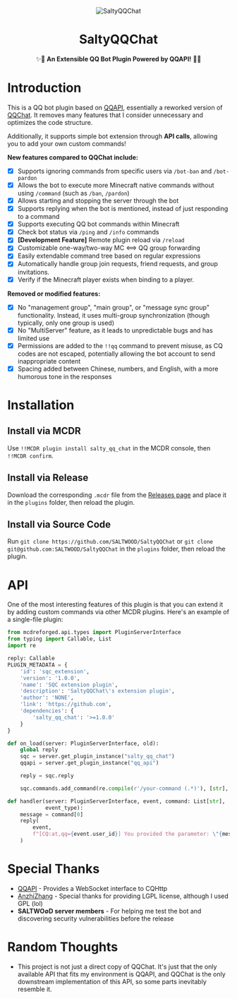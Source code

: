 <div align="center">

![SaltyQQChat](https://socialify.git.ci/SALTWOOD/SaltyQQChat/image?description=1&font=Inter&forks=1&issues=1&language=1&name=1&owner=1&pattern=Plus&pulls=1&stargazers=1&theme=Auto)

# SaltyQQChat
✨🎉 **An Extensible QQ Bot Plugin Powered by QQAPI!** 🎉✨
</div>

# Introduction
This is a QQ bot plugin based on [QQAPI](https://github.com/AnzhiZhang/MCDReforgedPlugins/tree/master/src/qq_api), essentially a reworked version of [QQChat](https://github.com/AnzhiZhang/MCDReforgedPlugins/tree/master/src/qq_chat). It removes many features that I consider unnecessary and optimizes the code structure.

Additionally, it supports simple bot extension through **API calls**, allowing you to add your own custom commands!

**New features compared to QQChat include:**
- [x] Supports ignoring commands from specific users via `/bot-ban` and `/bot-pardon`
- [x] Allows the bot to execute more Minecraft native commands without using `/command` (such as `/ban`, `/pardon`)
- [x] Allows starting and stopping the server through the bot
- [x] Supports replying when the bot is mentioned, instead of just responding to a command
- [x] Supports executing QQ bot commands within Minecraft
- [x] Check bot status via `/ping` and `/info` commands
- [x] **[Development Feature]** Remote plugin reload via `/reload`
- [x] Customizable one-way/two-way MC <==> QQ group forwarding
- [x] Easily extendable command tree based on regular expressions
- [x] Automatically handle group join requests, friend requests, and group invitations.
- [x] Verify if the Minecraft player exists when binding to a player.

**Removed or modified features:**
- [x] No "management group", "main group", or "message sync group" functionality. Instead, it uses multi-group synchronization (though typically, only one group is used)
- [x] No "MultiServer" feature, as it leads to unpredictable bugs and has limited use
- [x] Permissions are added to the `!!qq` command to prevent misuse, as CQ codes are not escaped, potentially allowing the bot account to send inappropriate content
- [x] Spacing added between Chinese, numbers, and English, with a more humorous tone in the responses

# Installation
## Install via MCDR
Use `!!MCDR plugin install salty_qq_chat` in the MCDR console, then `!!MCDR confirm`.

## Install via Release
Download the corresponding `.mcdr` file from the [Releases page](https://github.com/SALTWOOD/SaltyQQChat/releases) and place it in the `plugins` folder, then reload the plugin.

## Install via Source Code
Run `git clone https://github.com/SALTWOOD/SaltyQQChat` or `git clone git@github.com:SALTWOOD/SaltyQQChat` in the `plugins` folder, then reload the plugin.

# API
One of the most interesting features of this plugin is that you can extend it by adding custom commands via other MCDR plugins. Here's an example of a single-file plugin:

```Python
from mcdreforged.api.types import PluginServerInterface
from typing import Callable, List
import re

reply: Callable
PLUGIN_METADATA = {
    'id': 'sqc_extension',
    'version': '1.0.0',
    'name': 'SQC extension plugin',
    'description': 'SaltyQQChat\'s extension plugin',
    'author': 'NONE',
    'link': 'https://github.com',
    'dependencies': {
        'salty_qq_chat': '>=1.0.0'
    }
}

def on_load(server: PluginServerInterface, old):
    global reply
    sqc = server.get_plugin_instance("salty_qq_chat")
    qqapi = server.get_plugin_instance("qq_api")

    reply = sqc.reply

    sqc.commands.add_command(re.compile(r'/your-command (.*)'), [str], handler)

def handler(server: PluginServerInterface, event, command: List[str],
            event_type):
    message = command[0]
    reply(
        event,
        f"[CQ:at,qq={event.user_id}] You provided the parameter: \"{message}\""
    )
```

# Special Thanks
- [QQAPI](https://github.com/AnzhiZhang/MCDReforgedPlugins/tree/master/src/qq_api) - Provides a WebSocket interface to CQHttp
- [AnzhiZhang](https://github.com/AnzhiZhang) - Special thanks for providing LGPL license, although I used GPL (lol)
- **SALTWO∅D server members** - For helping me test the bot and discovering security vulnerabilities before the release

# Random Thoughts
- This project is not just a direct copy of QQChat. It's just that the only available API that fits my environment is QQAPI, and QQChat is the only downstream implementation of this API, so some parts inevitably resemble it.
